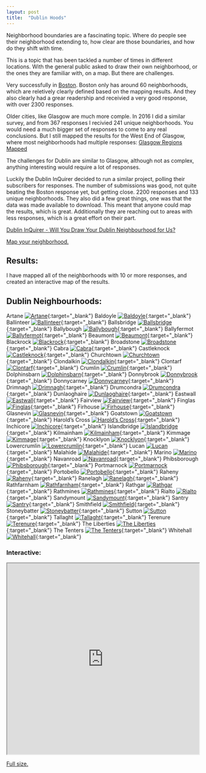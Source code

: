 ```yaml
---
layout: post
title:  "Dublin Hoods"
---
```

Neighborhood boundaries are a fascinating topic. Where do people see their neighborhood extending to, how clear are those boundaries, and how do they shift with time.

This is a topic that has been tackled a number of times in different locations. With the general public asked to draw their own neighborhood, or the ones they are familiar with, on a map. But there are challenges.

Very successfully in [Boston](https://bostonography.com/2017/official-unofficial-neighborhoods-2017/). Boston only has around 60 neighborhoods, which are reletively clearly defined based on the mapping results. And they also clearly had a grear readership and receivied a very good response, with over 2300 responses.

Older cities, like Glasgow are much more comple. In 2016 I did a similar survey, and from 367 responses I recivied 241 unique neighborhoods. You would need a much bigger set of responses to come to any real conclusions. But I still mapped the results for the West End of Glasgow, where most neighborhoods had multiple responses: [Glasgow Regions Mapped](https://gisforthought.com/glasgow-regions-mapped-progress-update-1/)

The challenges for Dublin are similar to Glasgow, although not as complex, anything interesting would require a lot of responses.

Luckily the Dublin InQuirer decided to run a similar project, polling their subscribers for responses. The number of submissions was good, not quite beating the Boston response yet, but getting close. 2200 responses and 133 unique neighborhoods. They also did a few great things, one was that the data was made available to download. This meant that anyone could map the results, which is great. Additionally they are reaching out to areas with less responses, which is a great effort on their part.

[Dublin InQuirer - Will You Draw Your Dublin Neighbourhood for Us?](https://www.dublininquirer.com/2021/11/03/will-you-draw-your-dublin-neighbourhood-for-us)

[Map your neighborhood.](https://neighbourhoods.dublininquirer.com/)

## Results:

I have mapped all of the neighborhoods with 10 or more responses, and created an interactive map of the results.

## Dublin Neighbourhoods:

Artane [![Artane](/assets/dub_atlas_new/thumbs/dub_hood_artane.jpg)](/assets/dub_atlas_new/dub_hood_artane.png){:target="_blank"}
Baldoyle [![Baldoyle](/assets/dub_atlas_new/thumbs/dub_hood_baldoyle.jpg)](/assets/dub_atlas_new/dub_hood_baldoyle.png){:target="_blank"}
Ballinteer [![Ballinteer](/assets/dub_atlas_new/thumbs/dub_hood_ballinteer.jpg)](/assets/dub_atlas_new/dub_hood_ballinteer.png){:target="_blank"}
Ballsbridge [![Ballsbridge](/assets/dub_atlas_new/thumbs/dub_hood_ballsbridge.jpg)](/assets/dub_atlas_new/dub_hood_ballsbridge.png){:target="_blank"}
Ballybough [![Ballybough](/assets/dub_atlas_new/thumbs/dub_hood_ballybough.jpg)](/assets/dub_atlas_new/dub_hood_ballybough.png){:target="_blank"}
Ballyfermot [![Ballyfermot](/assets/dub_atlas_new/thumbs/dub_hood_ballyfermot.jpg)](/assets/dub_atlas_new/dub_hood_ballyfermot.png){:target="_blank"}
Beaumont [![Beaumont](/assets/dub_atlas_new/thumbs/dub_hood_beaumont.jpg)](/assets/dub_atlas_new/dub_hood_beaumont.png){:target="_blank"}
Blackrock [![Blackrock](/assets/dub_atlas_new/thumbs/dub_hood_blackrock.jpg)](/assets/dub_atlas_new/dub_hood_blackrock.png){:target="_blank"}
Broadstone [![Broadstone](/assets/dub_atlas_new/thumbs/dub_hood_broadstone.jpg)](/assets/dub_atlas_new/dub_hood_broadstone.png){:target="_blank"}
Cabra [![Cabra](/assets/dub_atlas_new/thumbs/dub_hood_cabra.jpg)](/assets/dub_atlas_new/dub_hood_cabra.png){:target="_blank"}
Castleknock [![Castleknock](/assets/dub_atlas_new/thumbs/dub_hood_castleknock.jpg)](/assets/dub_atlas_new/dub_hood_castleknock.png){:target="_blank"}
Churchtown [![Churchtown](/assets/dub_atlas_new/thumbs/dub_hood_churchtown.jpg)](/assets/dub_atlas_new/dub_hood_churchtown.png){:target="_blank"}
Clondalkin [![Clondalkin](/assets/dub_atlas_new/thumbs/dub_hood_clondalkin.jpg)](/assets/dub_atlas_new/dub_hood_clondalkin.png){:target="_blank"}
Clontarf [![Clontarf](/assets/dub_atlas_new/thumbs/dub_hood_clontarf.jpg)](/assets/dub_atlas_new/dub_hood_clontarf.png){:target="_blank"}
Crumlin [![Crumlin](/assets/dub_atlas_new/thumbs/dub_hood_crumlin.jpg)](/assets/dub_atlas_new/dub_hood_crumlin.png){:target="_blank"}
Dolphinsbarn [![Dolphinsbarn](/assets/dub_atlas_new/thumbs/dub_hood_dolphinsbarn.jpg)](/assets/dub_atlas_new/dub_hood_dolphinsbarn.png){:target="_blank"}
Donnybrook [![Donnybrook](/assets/dub_atlas_new/thumbs/dub_hood_donnybrook.jpg)](/assets/dub_atlas_new/dub_hood_donnybrook.png){:target="_blank"}
Donnycarney [![Donnycarney](/assets/dub_atlas_new/thumbs/dub_hood_donnycarney.jpg)](/assets/dub_atlas_new/dub_hood_donnycarney.png){:target="_blank"}
Drimnagh [![Drimnagh](/assets/dub_atlas_new/thumbs/dub_hood_drimnagh.jpg)](/assets/dub_atlas_new/dub_hood_drimnagh.png){:target="_blank"}
Drumcondra [![Drumcondra](/assets/dub_atlas_new/thumbs/dub_hood_drumcondra.jpg)](/assets/dub_atlas_new/dub_hood_drumcondra.png){:target="_blank"}
Dunlaoghaire [![Dunlaoghaire](/assets/dub_atlas_new/thumbs/dub_hood_dunlaoghaire.jpg)](/assets/dub_atlas_new/dub_hood_dunlaoghaire.png){:target="_blank"}
Eastwall [![Eastwall](/assets/dub_atlas_new/thumbs/dub_hood_eastwall.jpg)](/assets/dub_atlas_new/dub_hood_eastwall.png){:target="_blank"}
Fairview [![Fairview](/assets/dub_atlas_new/thumbs/dub_hood_fairview.jpg)](/assets/dub_atlas_new/dub_hood_fairview.png){:target="_blank"}
Finglas [![Finglas](/assets/dub_atlas_new/thumbs/dub_hood_finglas.jpg)](/assets/dub_atlas_new/dub_hood_finglas.png){:target="_blank"}
Firhouse [![Firhouse](/assets/dub_atlas_new/thumbs/dub_hood_firhouse.jpg)](/assets/dub_atlas_new/dub_hood_firhouse.png){:target="_blank"}
Glasnevin [![Glasnevin](/assets/dub_atlas_new/thumbs/dub_hood_glasnevin.jpg)](/assets/dub_atlas_new/dub_hood_glasnevin.png){:target="_blank"}
Goatstown [![Goatstown](/assets/dub_atlas_new/thumbs/dub_hood_goatstown.jpg)](/assets/dub_atlas_new/dub_hood_goatstown.png){:target="_blank"}
Harold’s Cross [![Harold’s Cross](/assets/dub_atlas_new/thumbs/dub_hood_haroldscross.jpg)](/assets/dub_atlas_new/dub_hood_haroldscross.png){:target="_blank"}
Inchicore [![Inchicore](/assets/dub_atlas_new/thumbs/dub_hood_inchicore.jpg)](/assets/dub_atlas_new/dub_hood_inchicore.png){:target="_blank"}
Islandbridge [![Islandbridge](/assets/dub_atlas_new/thumbs/dub_hood_islandbridge.jpg)](/assets/dub_atlas_new/dub_hood_islandbridge.png){:target="_blank"}
Kilmainham [![Kilmainham](/assets/dub_atlas_new/thumbs/dub_hood_kilmainham.jpg)](/assets/dub_atlas_new/dub_hood_kilmainham.png){:target="_blank"}
Kimmage [![Kimmage](/assets/dub_atlas_new/thumbs/dub_hood_kimmage.jpg)](/assets/dub_atlas_new/dub_hood_kimmage.png){:target="_blank"}
Knocklyon [![Knocklyon](/assets/dub_atlas_new/thumbs/dub_hood_knocklyon.jpg)](/assets/dub_atlas_new/dub_hood_knocklyon.png){:target="_blank"}
Lowercrumlin [![Lowercrumlin](/assets/dub_atlas_new/thumbs/dub_hood_lowercrumlin.jpg)](/assets/dub_atlas_new/dub_hood_lowercrumlin.png){:target="_blank"}
Lucan [![Lucan](/assets/dub_atlas_new/thumbs/dub_hood_lucan.jpg)](/assets/dub_atlas_new/dub_hood_lucan.png){:target="_blank"}
Malahide [![Malahide](/assets/dub_atlas_new/thumbs/dub_hood_malahide.jpg)](/assets/dub_atlas_new/dub_hood_malahide.png){:target="_blank"}
Marino [![Marino](/assets/dub_atlas_new/thumbs/dub_hood_marino.jpg)](/assets/dub_atlas_new/dub_hood_marino.png){:target="_blank"}
Navanroad [![Navanroad](/assets/dub_atlas_new/thumbs/dub_hood_navanroad.jpg)](/assets/dub_atlas_new/dub_hood_navanroad.png){:target="_blank"}
Phibsborough [![Phibsborough](/assets/dub_atlas_new/thumbs/dub_hood_phibsborough.jpg)](/assets/dub_atlas_new/dub_hood_phibsborough.png){:target="_blank"}
Portmarnock [![Portmarnock](/assets/dub_atlas_new/thumbs/dub_hood_portmarnock.jpg)](/assets/dub_atlas_new/dub_hood_portmarnock.png){:target="_blank"}
Portobello [![Portobello](/assets/dub_atlas_new/thumbs/dub_hood_portobello.jpg)](/assets/dub_atlas_new/dub_hood_portobello.png){:target="_blank"}
Raheny [![Raheny](/assets/dub_atlas_new/thumbs/dub_hood_raheny.jpg)](/assets/dub_atlas_new/dub_hood_raheny.png){:target="_blank"}
Ranelagh [![Ranelagh](/assets/dub_atlas_new/thumbs/dub_hood_ranelagh.jpg)](/assets/dub_atlas_new/dub_hood_ranelagh.png){:target="_blank"}
Rathfarnham [![Rathfarnham](/assets/dub_atlas_new/thumbs/dub_hood_rathfarnham.jpg)](/assets/dub_atlas_new/dub_hood_rathfarnham.png){:target="_blank"}
Rathgar [![Rathgar](/assets/dub_atlas_new/thumbs/dub_hood_rathgar.jpg)](/assets/dub_atlas_new/dub_hood_rathgar.png){:target="_blank"}
Rathmines [![Rathmines](/assets/dub_atlas_new/thumbs/dub_hood_rathmines.jpg)](/assets/dub_atlas_new/dub_hood_rathmines.png){:target="_blank"}
Rialto [![Rialto](/assets/dub_atlas_new/thumbs/dub_hood_rialto.jpg)](/assets/dub_atlas_new/dub_hood_rialto.png){:target="_blank"}
Sandymount [![Sandymount](/assets/dub_atlas_new/thumbs/dub_hood_sandymount.jpg)](/assets/dub_atlas_new/dub_hood_sandymount.png){:target="_blank"}
Santry [![Santry](/assets/dub_atlas_new/thumbs/dub_hood_santry.jpg)](/assets/dub_atlas_new/dub_hood_santry.png){:target="_blank"}
Smithfield [![Smithfield](/assets/dub_atlas_new/thumbs/dub_hood_smithfield.jpg)](/assets/dub_atlas_new/dub_hood_smithfield.png){:target="_blank"}
Stoneybatter [![Stoneybatter](/assets/dub_atlas_new/thumbs/dub_hood_stoneybatter.jpg)](/assets/dub_atlas_new/dub_hood_stoneybatter.png){:target="_blank"}
Sutton [![Sutton](/assets/dub_atlas_new/thumbs/dub_hood_sutton.jpg)](/assets/dub_atlas_new/dub_hood_sutton.png){:target="_blank"}
Tallaght [![Tallaght](/assets/dub_atlas_new/thumbs/dub_hood_tallaght.jpg)](/assets/dub_atlas_new/dub_hood_tallaght.png){:target="_blank"}
Terenure [![Terenure](/assets/dub_atlas_new/thumbs/dub_hood_terenure.jpg)](/assets/dub_atlas_new/dub_hood_terenure.png){:target="_blank"}
The Liberties [![The Liberties](/assets/dub_atlas_new/thumbs/dub_hood_theliberties.jpg)](/assets/dub_atlas_new/dub_hood_theliberties.png){:target="_blank"}
The Tenters [![The Tenters](/assets/dub_atlas_new/thumbs/dub_hood_thetenters.jpg)](/assets/dub_atlas_new/dub_hood_thetenters.png){:target="_blank"}
Whitehall [![Whitehall](/assets/dub_atlas_new/thumbs/dub_hood_whitehall.jpg)](/assets/dub_atlas_new/dub_hood_whitehall.png){:target="_blank"}

### Interactive:

<iframe src="https://maps.gisforthought.com/dublin_hoods/" width="100%" height="500"></iframe>

[Full size.](https://maps.gisforthought.com/dublin_hoods/)
